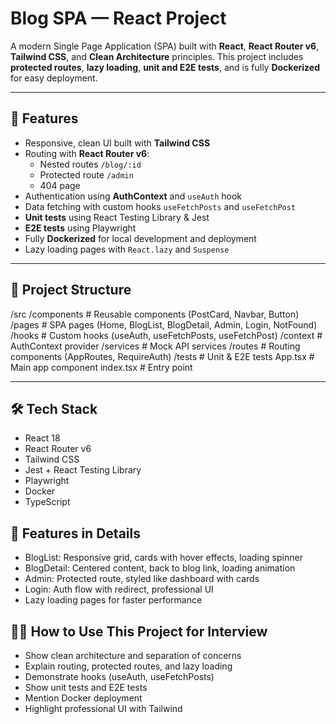 # Blog SPA — React Project

A modern Single Page Application (SPA) built with **React**, **React Router v6**, **Tailwind CSS**, and **Clean Architecture** principles. This project includes **protected routes**, **lazy loading**, **unit and E2E tests**, and is fully **Dockerized** for easy deployment.

---

## 🧩 Features

- Responsive, clean UI built with **Tailwind CSS**
- Routing with **React Router v6**:
  - Nested routes `/blog/:id`
  - Protected route `/admin`
  - 404 page
- Authentication using **AuthContext** and `useAuth` hook
- Data fetching with custom hooks `useFetchPosts` and `useFetchPost`
- **Unit tests** using React Testing Library & Jest
- **E2E tests** using Playwright
- Fully **Dockerized** for local development and deployment
- Lazy loading pages with `React.lazy` and `Suspense`

---

## 📁 Project Structure

/src
/components # Reusable components (PostCard, Navbar, Button)
/pages # SPA pages (Home, BlogList, BlogDetail, Admin, Login, NotFound)
/hooks # Custom hooks (useAuth, useFetchPosts, useFetchPost)
/context # AuthContext provider
/services # Mock API services
/routes # Routing components (AppRoutes, RequireAuth)
/tests # Unit & E2E tests
App.tsx # Main app component
index.tsx # Entry point

---

## 🛠 Tech Stack

- React 18
- React Router v6
- Tailwind CSS
- Jest + React Testing Library
- Playwright
- Docker
- TypeScript

## 📝 Features in Details

- BlogList: Responsive grid, cards with hover effects, loading spinner
- BlogDetail: Centered content, back to blog link, loading animation
- Admin: Protected route, styled like dashboard with cards
- Login: Auth flow with redirect, professional UI
- Lazy loading pages for faster performance

## 👨‍💻 How to Use This Project for Interview

- Show clean architecture and separation of concerns
- Explain routing, protected routes, and lazy loading
- Demonstrate hooks (useAuth, useFetchPosts)
- Show unit tests and E2E tests
- Mention Docker deployment
- Highlight professional UI with Tailwind
